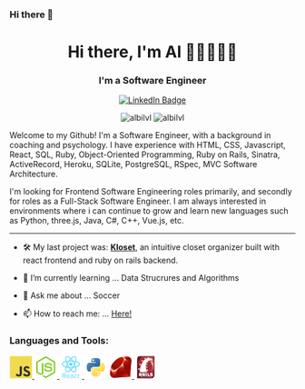 ### Hi there 👋

<h1 align="center">Hi there, I'm Al 👋🏾👨🏾‍💻</h1>
<h3 align="center">I'm a Software Engineer </h3>

<div align='center'>
  <a href="https://www.linkedin.com/in/albankole">
    <img src="https://img.shields.io/badge/LinkedIn-blue?style=for-the-badge&logo=linkedin&logoColor=white" alt="LinkedIn Badge"/>
    <a/>
  <p> 
    <img src="https://komarev.com/ghpvc/?username=albilvl&label=Profile%20views&color=lightgrey&style=flat-square" alt="albilvl" /> 
<!--     <img src="https://img.shields.io/github/followers/albilvl?label=Followers&color=lightgrey&style=flat-square" alt="albilvl" /> -->
    <img src="https://badges.pufler.dev/repos/albilvl?color=lightgrey&style=flat-square" alt="albilvl" />
  </p>

</div>

<p align='left'>
  







Welcome to my Github! I'm a Software Engineer, with a background in coaching and psychology. 
I have experience with HTML, CSS, Javascript, React, SQL, Ruby, Object-Oriented Programming, Ruby on Rails, Sinatra, ActiveRecord, Heroku, SQLite, PostgreSQL, RSpec, MVC Software Architecture.

I'm looking for Frontend Software Engineering roles primarily, and secondly for roles as a Full-Stack Software Engineer. I am always interested in environments where i can continue to grow and learn new languages such as Python, three.js, Java, C#, C++, Vue.js, etc.
  
</p>
  
 <hr/>
  
  - 🛠 My last project was: [**Kloset**](https://github.com/albilvl/kloset), an intuitive closet organizer built with react frontend and ruby on rails backend.
  
  - 🌱 I’m currently learning ... Data Strucrures and Algorithms
  - 💬 Ask me about ... Soccer
  - 📫 How to reach me: ...   <a href="https://www.linkedin.com/in/albankole"> Here! <a/>



<h3 align="left">Languages and Tools:</h3>
<p align="left"> 
    <a href="https://developer.mozilla.org/en-US/docs/Web/JavaScript" target="_blank" rel="noreferrer"> <img src="https://raw.githubusercontent.com/devicons/devicon/master/icons/javascript/javascript-original.svg" alt="javascript" width="40" height="40"/> </a> 
<a href="https://nodejs.org/en/" target="_blank" rel="noreferrer"> <img src="https://raw.githubusercontent.com/devicons/devicon/master/icons/nodejs/nodejs-original.svg" alt="nodejs" width="40" height="40"/> </a> 
  <a href="https://reactjs.org/" target="_blank" rel="noreferrer"> <img src="https://raw.githubusercontent.com/devicons/devicon/master/icons/react/react-original-wordmark.svg" alt="react" width="40" height="40"/> </a> 
   <a href="https://www.python.org/" target="_blank" rel="noreferrer"> <img src="https://raw.githubusercontent.com/devicons/devicon/master/icons/python/python-original.svg" alt="python" width="40" height="40"/></a>
  <a href="https://www.ruby-lang.org/en/" target="_blank" rel="noreferrer"> <img src="https://raw.githubusercontent.com/devicons/devicon/master/icons/ruby/ruby-original.svg" alt="ruby" width="40" height="40"/> </a>
   <a href="https://rubyonrails.org" target="_blank" rel="noreferrer"> <img src="https://raw.githubusercontent.com/devicons/devicon/master/icons/rails/rails-original-wordmark.svg" alt="rails" width="40" height="40"/> </a> 
</p>




<!--
**Albilvl/albilvl** is a ✨ _special_ ✨ repository because its `README.md` (this file) appears on your GitHub profile.

Here are some ideas to get you started:

- 🔭 I’m currently working on ...
- 🌱 I’m currently learning ...
- 👯 I’m looking to collaborate on ...
- 🤔 I’m looking for help with ...
- 💬 Ask me about ...
- 📫 How to reach me: ...
- 😄 Pronouns: ...
- ⚡ Fun fact: ...
-->
